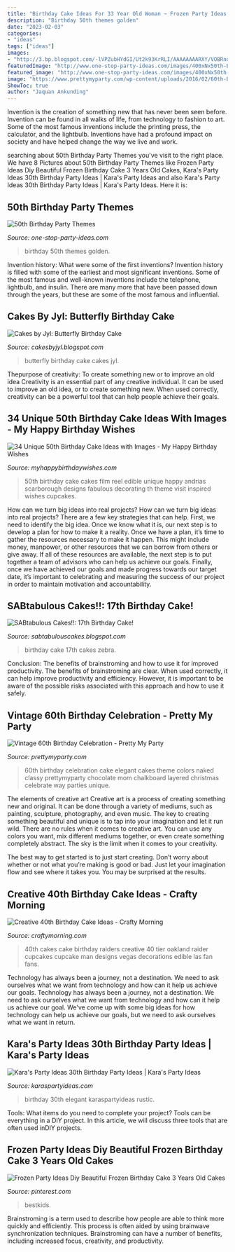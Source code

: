 ```yaml
---
title: "Birthday Cake Ideas For 33 Year Old Woman ~ Frozen Party Ideas Diy Beautiful Frozen Birthday Cake 3 Years Old Cakes"
description: "Birthday 50th themes golden"
date: "2023-02-03"
categories:
- "ideas"
tags: ["ideas"]
images:
- "http://3.bp.blogspot.com/-lVPZubHYdGI/Ut2k93KrRLI/AAAAAAAARXY/VOBRnqpVpsw/s1600/raiders-birthday-cake-40th.png"
featuredImage: "http://www.one-stop-party-ideas.com/images/400xNx50th-Birthday-Party-Themes-Golden-Cupcake-Display.jpg.pagespeed.ic.0deiNbZe-T.jpg"
featured_image: "http://www.one-stop-party-ideas.com/images/400xNx50th-Birthday-Party-Themes-Golden-Cupcake-Display.jpg.pagespeed.ic.0deiNbZe-T.jpg"
image: "https://www.prettymyparty.com/wp-content/uploads/2016/02/60th-Birthday-Cake.jpg"
ShowToc: true
author: "Jaquan Ankunding"
---
```



Invention is the creation of something new that has never been seen before. Invention can be found in all walks of life, from technology to fashion to art. Some of the most famous inventions include the printing press, the calculator, and the lightbulb. Inventions have had a profound impact on society and have helped change the way we live and work.

	

		
searching about 50th Birthday Party Themes you've visit to the right place. We have 8 Pictures about 50th Birthday Party Themes like Frozen Party Ideas Diy Beautiful Frozen Birthday Cake 3 Years Old Cakes, Kara&#039;s Party Ideas 30th Birthday Party Ideas | Kara&#039;s Party Ideas and also Kara&#039;s Party Ideas 30th Birthday Party Ideas | Kara&#039;s Party Ideas. Here it is:
		
    
## 50th Birthday Party Themes

<img loading=lazy src="http://www.one-stop-party-ideas.com/images/400xNx50th-Birthday-Party-Themes-Golden-Cupcake-Display.jpg.pagespeed.ic.0deiNbZe-T.jpg" onerror="this.onerror=null;this.src='https://tse3.mm.bing.net/th?id=OIP.q3zSclpiJ_31LoA2h0zEewHaLM&amp;pid=15.1';" alt="50th Birthday Party Themes">

_Source: one-stop-party-ideas.com_

>birthday 50th themes golden. 

	

Invention history: What were some of the first inventions?
Invention history is filled with some of the earliest and most significant inventions. Some of the most famous and well-known inventions include the telephone, lightbulb, and insulin. There are many more that have been passed down through the years, but these are some of the most famous and influential.

    
## Cakes By Jyl: Butterfly Birthday Cake

<img loading=lazy src="http://1.bp.blogspot.com/_Meo6M43jIOE/TDE5MPqRIOI/AAAAAAAACzE/bJCNfvx0ePs/w1200-h630-p-k-no-nu/IMG_5284.jpg" onerror="this.onerror=null;this.src='https://tse1.mm.bing.net/th?id=OIP.Pq5QkGd2M_UvacUlf1SI4QHaE7&amp;pid=15.1';" alt="Cakes by Jyl: Butterfly Birthday Cake">

_Source: cakesbyjyl.blogspot.com_

>butterfly birthday cake cakes jyl. 

	

Thepurpose of creativity: To create something new or to improve an old idea
Creativity is an essential part of any creative individual. It can be used to improve an old idea, or to create something new. When used correctly, creativity can be a powerful tool that can help people achieve their goals.

    
## 34 Unique 50th Birthday Cake Ideas With Images - My Happy Birthday Wishes

<img loading=lazy src="https://www.myhappybirthdaywishes.com/wp-content/uploads/2016/09/film-reel-50th-birthday-cakes.jpg" onerror="this.onerror=null;this.src='https://tse2.mm.bing.net/th?id=OIP.Ye_YtOz9iWHMxOSRdnx9yQHaJ6&amp;pid=15.1';" alt="34 Unique 50th Birthday Cake Ideas with Images - My Happy Birthday Wishes">

_Source: myhappybirthdaywishes.com_

>50th birthday cake cakes film reel edible unique happy andrias scarborough designs fabulous decorating th theme visit inspired wishes cupcakes. 

	

How can we turn big ideas into real projects?
How can we turn big ideas into real projects? There are a few key strategies that can help. First, we need to identify the big idea. Once we know what it is, our next step is to develop a plan for how to make it a reality. Once we have a plan, it’s time to gather the resources necessary to make it happen. This might include money, manpower, or other resources that we can borrow from others or give away. If all of these resources are available, the next step is to put together a team of advisors who can help us achieve our goals. Finally, once we have achieved our goals and made progress towards our target date, it’s important to celebrating and measuring the success of our project in order to maintain motivation and accountability.

    
## SABtabulous Cakes!!: 17th Birthday Cake!

<img loading=lazy src="http://3.bp.blogspot.com/-4IFi3jmZOIs/Tkk3PfZcb1I/AAAAAAAAAF0/rFJ0NtokCLM/s1600/Cake-17th+b-day-zebra.JPG" onerror="this.onerror=null;this.src='https://tse1.mm.bing.net/th?id=OIP.-n7Bkpi8IQ_EoYjQJBP3sAHaJ4&amp;pid=15.1';" alt="SABtabulous Cakes!!: 17th Birthday Cake!">

_Source: sabtabulouscakes.blogspot.com_

>birthday cake 17th cakes zebra. 

	

Conclusion: The benefits of brainstroming and how to use it for improved productivity.
The benefits of brainstroming are clear. When used correctly, it can help improve productivity and efficiency. However, it is important to be aware of the possible risks associated with this approach and how to use it safely.

    
## Vintage 60th Birthday Celebration - Pretty My Party

<img loading=lazy src="https://www.prettymyparty.com/wp-content/uploads/2016/02/60th-Birthday-Cake.jpg" onerror="this.onerror=null;this.src='https://tse1.mm.bing.net/th?id=OIP.KFD1e1zEM91JJ0IG0_nIYQHaLH&amp;pid=15.1';" alt="Vintage 60th Birthday Celebration - Pretty My Party">

_Source: prettymyparty.com_

>60th birthday celebration cake elegant cakes theme colors naked classy prettymyparty chocolate mom chalkboard layered christmas celebrate way parties unique. 

	

The elements of creative art
Creative art is a process of creating something new and original. It can be done through a variety of mediums, such as painting, sculpture, photography, and even music. The key to creating something beautiful and unique is to tap into your imagination and let it run wild.
There are no rules when it comes to creative art. You can use any colors you want, mix different mediums together, or even create something completely abstract. The sky is the limit when it comes to your creativity.

The best way to get started is to just start creating. Don’t worry about whether or not what you’re making is good or bad. Just let your imagination flow and see where it takes you. You may be surprised at the results.

    
## Creative 40th Birthday Cake Ideas - Crafty Morning

<img loading=lazy src="http://3.bp.blogspot.com/-lVPZubHYdGI/Ut2k93KrRLI/AAAAAAAARXY/VOBRnqpVpsw/s1600/raiders-birthday-cake-40th.png" onerror="this.onerror=null;this.src='https://tse3.mm.bing.net/th?id=OIP.VdECRv_g5K6yeY4O2nd70gHaLB&amp;pid=15.1';" alt="Creative 40th Birthday Cake Ideas - Crafty Morning">

_Source: craftymorning.com_

>40th cakes cake birthday raiders creative 40 tier oakland raider cupcakes cupcake man designs vegas decorations edible las fan fans. 

	

Technology has always been a journey, not a destination. We need to ask ourselves what we want from technology and how can it help us achieve our goals.
Technology has always been a journey, not a destination. We need to ask ourselves what we want from technology and how can it help us achieve our goal. We've come up with some big ideas for how technology can help us achieve our goals, but we need to ask ourselves what we want in return.

    
## Kara&#039;s Party Ideas 30th Birthday Party Ideas | Kara&#039;s Party Ideas

<img loading=lazy src="http://karaspartyideas.com/wp-content/uploads/2015/06/Elegant-30th-Birthday-Party-via-Karas-Party-Ideas-KarasPartyIdeas.com17.jpg" onerror="this.onerror=null;this.src='https://tse1.mm.bing.net/th?id=OIP.nMDnFOgKfapce4MuPI6BRwHaId&amp;pid=15.1';" alt="Kara&#039;s Party Ideas 30th Birthday Party Ideas | Kara&#039;s Party Ideas">

_Source: karaspartyideas.com_

>birthday 30th elegant karaspartyideas rustic. 

	

Tools: What items do you need to complete your project?
Tools can be everything in a DIY project. In this article, we will discuss three tools that are often used inDIY projects.

    
## Frozen Party Ideas Diy Beautiful Frozen Birthday Cake 3 Years Old Cakes

<img loading=lazy src="https://i.pinimg.com/736x/f9/29/3b/f9293b53332740704aea63328974bd42.jpg" onerror="this.onerror=null;this.src='https://tse2.mm.bing.net/th?id=OIP.Q6xkMsG8u5Ak2Sj7Dl5OTAHaJ3&amp;pid=15.1';" alt="Frozen Party Ideas Diy Beautiful Frozen Birthday Cake 3 Years Old Cakes">

_Source: pinterest.com_

>bestkids. 

	

Brainstroming is a term used to describe how people are able to think more quickly and efficiently. This process is often aided by using brainwave synchronization techniques. Brainstroming can have a number of benefits, including increased focus, creativity, and productivity.

